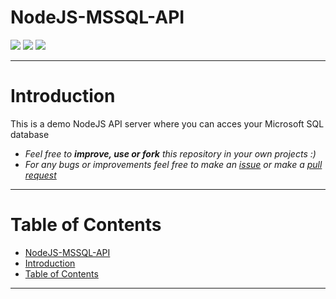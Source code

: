 # NodeJS-MSSQL-API


![](https://img.shields.io/github/v/release/martinvichnal/NodeJS-MSSQL-API)
![](https://img.shields.io/github/last-commit/martinvichnal/NodeJS-MSSQL-API)
![](https://img.shields.io/github/issues/martinvichnal/NodeJS-MSSQL-API)

---

# Introduction

This is a demo NodeJS API server where you can acces your Microsoft SQL database

-   _Feel free to **improve, use or fork** this repository in your own projects :)_
-   _For any bugs or improvements feel free to make an [issue](https://github.com/martinvichnal/NodeJS-MSSQL-API/issues) or make a [pull request](https://github.com/martinvichnal/NodeJS-MSSQL-API/pulls)_

---

# Table of Contents

- [NodeJS-MSSQL-API](#nodejs-mssql-api)
- [Introduction](#introduction)
- [Table of Contents](#table-of-contents)

---
